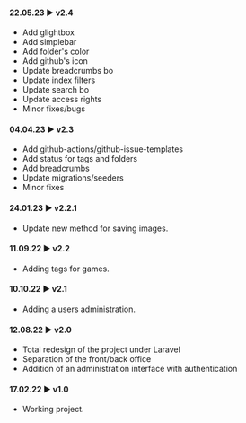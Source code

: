 #### **22.05.23 ► v2.4**
- Add glightbox
- Add simplebar
- Add folder's color
- Add github's icon
- Update breadcrumbs bo
- Update index filters
- Update search bo
- Update access rights
- Minor fixes/bugs

#### **04.04.23 ► v2.3**
- Add github-actions/github-issue-templates
- Add status for tags and folders
- Add breadcrumbs
- Update migrations/seeders
- Minor fixes

#### **24.01.23 ► v2.2.1**
- Update new method for saving images.

#### **11.09.22 ► v2.2**
- Adding tags for games.

#### **10.10.22 ► v2.1**
- Adding a users administration.

#### **12.08.22 ► v2.0**
- Total redesign of the project under Laravel
- Separation of the front/back office
- Addition of an administration interface with authentication

#### **17.02.22 ► v1.0**
- Working project.
